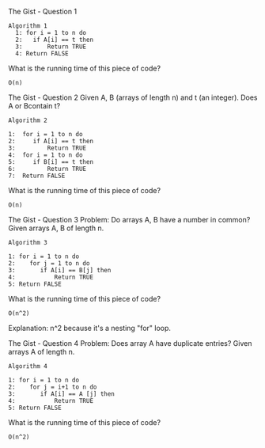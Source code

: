 The Gist - Question 1

```
Algorithm 1
  1: for i = 1 to n do
  2:   if A[i] == t then
  3:       Return TRUE
  4: Return FALSE
````

What is the running time of this piece of code?

```
O(n)
```

The Gist - Question 2
Given A, B (arrays of length n) and t (an integer). Does A or Bcontain t?

```
Algorithm 2
    
1:  for i = 1 to n do
2:     if A[i] == t then
3:         Return TRUE
4:  for i = 1 to n do
5:     if B[i] == t then
6:         Return TRUE
7:  Return FALSE
```

What is the running time of this piece of code?

```
O(n)
```

The Gist - Question 3
Problem: Do arrays A, B have a number in common? Given arrays A, B of length n.

```
Algorithm 3
      
1: for i = 1 to n do
2:    for j = 1 to n do
3:       if A[i] == B[j] then
4:           Return TRUE
5: Return FALSE
```

What is the running time of this piece of code?

```
O(n^2)
```
Explanation: n^2 because it's a nesting "for" loop.


The Gist - Question 4
Problem: Does array A have duplicate entries? Given arrays A of length n.

```
Algorithm 4
      
1: for i = 1 to n do
2:    for j = i+1 to n do
3:       if A[i] == A [j] then
4:           Return TRUE
5: Return FALSE
```

What is the running time of this piece of code?

```
O(n^2)
```


